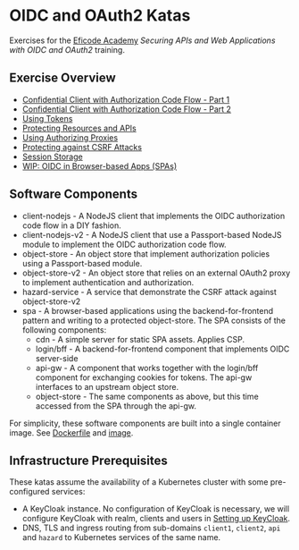 # OIDC and OAuth2 Katas

Exercises for the [Eficode Academy](https://www.eficode.com/academy) *Securing APIs and Web Applications with OIDC and OAuth2* training.

## Exercise Overview

- [Confidential Client with Authorization Code Flow - Part 1](confidential-client-auth-code-flow.md)
- [Confidential Client with Authorization Code Flow - Part 2](confidential-client-auth-code-flow2.md)
- [Using Tokens](using-tokens.md)
- [Protecting Resources and APIs](protecting-apis.md)
- [Using Authorizing Proxies](authorizing-proxy.md)
- [Protecting against CSRF Attacks](csrf-attacks.md)
- [Session Storage](session-storage.md)
- [WIP: OIDC in Browser-based Apps (SPAs)](oidc-in-spas.md)

## Software Components

- client-nodejs - A NodeJS client that implements the OIDC authorization code flow in a DIY fashion.
- client-nodejs-v2 - A NodeJS client that use a Passport-based NodeJS module to implement the OIDC authorization code flow.
- object-store - An object store that implement authorization policies using a Passport-based module.
- object-store-v2 - An object store that relies on an external OAuth2 proxy to implement authentication and authorization.
- hazard-service - A service that demonstrate the CSRF attack against object-store-v2
- spa - A browser-based applications using the backend-for-frontend pattern and writing to a protected object-store. The SPA consists of the following components:
  * cdn - A simple server for static SPA assets. Applies CSP.
  * login/bff - A backend-for-frontend component that implements OIDC server-side
  * api-gw - A component that works together with the login/bff component for exchanging cookies for tokens. The api-gw interfaces to an upstream object store.
  * object-store - The same components as above, but this time accessed from the SPA through the api-gw.

For simplicity, these software components are built into a single
container image. See [Dockerfile](ci/Dockerfile) and
[image](https://hub.docker.com/repository/docker/praqma/oidc-oauth2-katas-client).

## Infrastructure Prerequisites

These katas assume the availability of a Kubernetes cluster with some pre-configured services:

- A KeyCloak instance. No configuration of KeyCloak is necessary, we
  will configure KeyCloak with realm, clients and users in [Setting up
  KeyCloak](setting-up-keycloak.md).
- DNS, TLS and ingress routing from sub-domains `client1`, `client2`,
  `api` and `hazard` to Kubernetes services of the same name.
